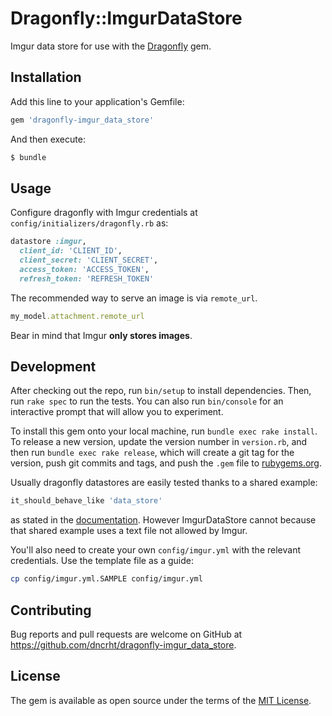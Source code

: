 # Dragonfly::ImgurDataStore

Imgur data store for use with the [Dragonfly](http://github.com/markevans/dragonfly) gem.

## Installation

Add this line to your application's Gemfile:

```ruby
gem 'dragonfly-imgur_data_store'
```

And then execute:

```bash
$ bundle
```

## Usage

Configure dragonfly with Imgur credentials at `config/initializers/dragonfly.rb` as:

```ruby
datastore :imgur,
  client_id: 'CLIENT_ID',
  client_secret: 'CLIENT_SECRET',
  access_token: 'ACCESS_TOKEN',
  refresh_token: 'REFRESH_TOKEN'
```

The recommended way to serve an image is via `remote_url`.

```ruby
my_model.attachment.remote_url
```

Bear in mind that Imgur **only stores images**.

## Development

After checking out the repo, run `bin/setup` to install dependencies. Then, run `rake spec` to run the tests. You can also run `bin/console` for an interactive prompt that will allow you to experiment.

To install this gem onto your local machine, run `bundle exec rake install`. To release a new version, update the version number in `version.rb`, and then run `bundle exec rake release`, which will create a git tag for the version, push git commits and tags, and push the `.gem` file to [rubygems.org](https://rubygems.org).

Usually dragonfly datastores are easily tested thanks to a shared example:

```ruby
it_should_behave_like 'data_store'
```

as stated in the [documentation](http://markevans.github.io/dragonfly/data-stores). However ImgurDataStore cannot because that shared example uses a text file not allowed by Imgur.

You'll also need to create your own `config/imgur.yml` with the relevant credentials. Use the template file as a guide:

```bash
cp config/imgur.yml.SAMPLE config/imgur.yml
```

## Contributing

Bug reports and pull requests are welcome on GitHub at https://github.com/dncrht/dragonfly-imgur_data_store.

## License

The gem is available as open source under the terms of the [MIT License](http://opensource.org/licenses/MIT).
